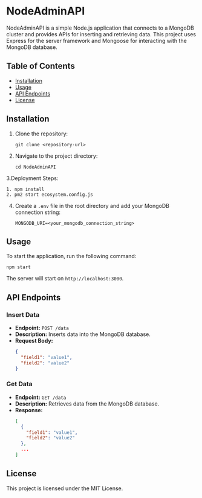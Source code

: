 # NodeAdminAPI

NodeAdminAPI is a simple Node.js application that connects to a MongoDB cluster and provides APIs for inserting and retrieving data. This project uses Express for the server framework and Mongoose for interacting with the MongoDB database.

## Table of Contents

- [Installation](#installation)
- [Usage](#usage)
- [API Endpoints](#api-endpoints)
- [License](#license)

## Installation

1. Clone the repository:
   ```
   git clone <repository-url>
   ```

2. Navigate to the project directory:
   ```
   cd NodeAdminAPI
   ```

3.Deployment Steps:
   ```
   1. npm install
   2. pm2 start ecosystem.config.js
   ```
   

4. Create a `.env` file in the root directory and add your MongoDB connection string:
   ```
   MONGODB_URI=<your_mongodb_connection_string>
   ```

## Usage

To start the application, run the following command:
```
npm start
```

The server will start on `http://localhost:3000`.

## API Endpoints

### Insert Data

- **Endpoint:** `POST /data`
- **Description:** Inserts data into the MongoDB database.
- **Request Body:**
  ```json
  {
    "field1": "value1",
    "field2": "value2"
  }
  ```

### Get Data

- **Endpoint:** `GET /data`
- **Description:** Retrieves data from the MongoDB database.
- **Response:**
  ```json
  [
    {
      "field1": "value1",
      "field2": "value2"
    },
    ...
  ]
  ```

## License

This project is licensed under the MIT License.

